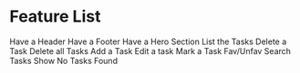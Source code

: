 # Feature List

Have a Header
Have a Footer
Have a Hero Section
List the Tasks
Delete a Task
Delete all Tasks
Add a Task
Edit a task
Mark a Task Fav/Unfav
Search Tasks
Show No Tasks Found


